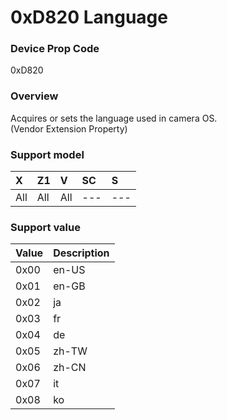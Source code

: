 # 0xD820 Language

### Device Prop Code

0xD820

### Overview

Acquires or sets the language used in camera OS.  
(Vendor Extension Property)

### Support model

| X | Z1 | V | SC | S |
|:--|:--|:--|:--|:--|
| All | All | All | --- | --- |

### Support value

| Value | Description |
|:--|:--|
| 0x00 | en-US |
| 0x01 | en-GB |
| 0x02 | ja |
| 0x03 | fr |
| 0x04 | de |
| 0x05 | zh-TW |
| 0x06 | zh-CN |
| 0x07 | it |
| 0x08 | ko |
